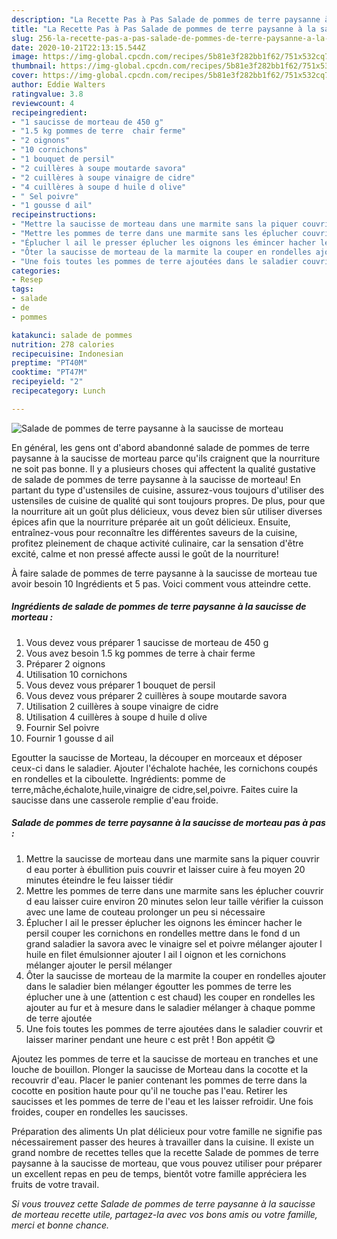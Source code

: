 ```yaml
---
description: "La Recette Pas à Pas Salade de pommes de terre paysanne à la saucisse de morteau"
title: "La Recette Pas à Pas Salade de pommes de terre paysanne à la saucisse de morteau"
slug: 256-la-recette-pas-a-pas-salade-de-pommes-de-terre-paysanne-a-la-saucisse-de-morteau
date: 2020-10-21T22:13:15.544Z
image: https://img-global.cpcdn.com/recipes/5b81e3f282bb1f62/751x532cq70/salade-de-pommes-de-terre-paysanne-a-la-saucisse-de-morteau-photo-principale-de-la-recette.jpg
thumbnail: https://img-global.cpcdn.com/recipes/5b81e3f282bb1f62/751x532cq70/salade-de-pommes-de-terre-paysanne-a-la-saucisse-de-morteau-photo-principale-de-la-recette.jpg
cover: https://img-global.cpcdn.com/recipes/5b81e3f282bb1f62/751x532cq70/salade-de-pommes-de-terre-paysanne-a-la-saucisse-de-morteau-photo-principale-de-la-recette.jpg
author: Eddie Walters
ratingvalue: 3.8
reviewcount: 4
recipeingredient:
- "1 saucisse de morteau de 450 g"
- "1.5 kg pommes de terre  chair ferme"
- "2 oignons"
- "10 cornichons"
- "1 bouquet de persil"
- "2 cuillères à soupe moutarde savora"
- "2 cuillères à soupe vinaigre de cidre"
- "4 cuillères à soupe d huile d olive"
- " Sel poivre"
- "1 gousse d ail"
recipeinstructions:
- "Mettre la saucisse de morteau dans une marmite sans la piquer couvrir d eau porter à ébullition puis couvrir et laisser cuire à feu moyen 20 minutes éteindre le feu laisser tiédir"
- "Mettre les pommes de terre dans une marmite sans les éplucher couvrir d eau laisser cuire environ 20 minutes selon leur taille vérifier la cuisson avec une lame de couteau prolonger un peu si nécessaire"
- "Éplucher l ail le presser éplucher les oignons les émincer hacher le persil couper les cornichons en rondelles mettre dans le fond d un grand saladier la savora avec le vinaigre sel et poivre mélanger ajouter l huile en filet émulsionner ajouter l ail l oignon et les cornichons mélanger ajouter le persil mélanger"
- "Ôter la saucisse de morteau de la marmite la couper en rondelles ajouter dans le saladier bien mélanger égoutter les pommes de terre les éplucher une à une (attention c est chaud) les couper en rondelles les ajouter au fur et à mesure dans le saladier mélanger à chaque pomme de terre ajoutée"
- "Une fois toutes les pommes de terre ajoutées dans le saladier couvrir et laisser mariner pendant une heure c est prêt ! Bon appétit 😋"
categories:
- Resep
tags:
- salade
- de
- pommes

katakunci: salade de pommes 
nutrition: 278 calories
recipecuisine: Indonesian
preptime: "PT40M"
cooktime: "PT47M"
recipeyield: "2"
recipecategory: Lunch

---
```



![Salade de pommes de terre paysanne à la saucisse de morteau](https://img-global.cpcdn.com/recipes/5b81e3f282bb1f62/751x532cq70/salade-de-pommes-de-terre-paysanne-a-la-saucisse-de-morteau-photo-principale-de-la-recette.jpg)

En général, les gens ont d'abord abandonné salade de pommes de terre paysanne à la saucisse de morteau parce qu'ils craignent que la nourriture ne soit pas bonne. Il y a plusieurs choses qui affectent la qualité gustative de salade de pommes de terre paysanne à la saucisse de morteau! En partant du type d'ustensiles de cuisine, assurez-vous toujours d'utiliser des ustensiles de cuisine de qualité qui sont toujours propres. De plus, pour que la nourriture ait un goût plus délicieux, vous devez bien sûr utiliser diverses épices afin que la nourriture préparée ait un goût délicieux. Ensuite, entraînez-vous pour reconnaître les différentes saveurs de la cuisine, profitez pleinement de chaque activité culinaire, car la sensation d'être excité, calme et non pressé affecte aussi le goût de la nourriture!

<!--inarticleads1-->

À faire salade de pommes de terre paysanne à la saucisse de morteau tue avoir besoin 10 Ingrédients et 5 pas. Voici comment vous atteindre cette.

##### Ingrédients de salade de pommes de terre paysanne à la saucisse de morteau :

1. Vous devez vous préparer 1 saucisse de morteau de 450 g
1. Vous avez besoin 1.5 kg pommes de terre à chair ferme
1. Préparer 2 oignons
1. Utilisation 10 cornichons
1. Vous devez vous préparer 1 bouquet de persil
1. Vous devez vous préparer 2 cuillères à soupe moutarde savora
1. Utilisation 2 cuillères à soupe vinaigre de cidre
1. Utilisation 4 cuillères à soupe d huile d olive
1. Fournir  Sel poivre
1. Fournir 1 gousse d ail


Egoutter la saucisse de Morteau, la découper en morceaux et déposer ceux-ci dans le saladier. Ajouter l&#39;échalote hachée, les cornichons coupés en rondelles et la ciboulette. Ingrédients: pomme de terre,mâche,échalote,huile,vinaigre de cidre,sel,poivre. Faites cuire la saucisse dans une casserole remplie d&#39;eau froide. 

<!--inarticleads2-->

##### Salade de pommes de terre paysanne à la saucisse de morteau pas à pas :

1. Mettre la saucisse de morteau dans une marmite sans la piquer couvrir d eau porter à ébullition puis couvrir et laisser cuire à feu moyen 20 minutes éteindre le feu laisser tiédir
1. Mettre les pommes de terre dans une marmite sans les éplucher couvrir d eau laisser cuire environ 20 minutes selon leur taille vérifier la cuisson avec une lame de couteau prolonger un peu si nécessaire
1. Éplucher l ail le presser éplucher les oignons les émincer hacher le persil couper les cornichons en rondelles mettre dans le fond d un grand saladier la savora avec le vinaigre sel et poivre mélanger ajouter l huile en filet émulsionner ajouter l ail l oignon et les cornichons mélanger ajouter le persil mélanger
1. Ôter la saucisse de morteau de la marmite la couper en rondelles ajouter dans le saladier bien mélanger égoutter les pommes de terre les éplucher une à une (attention c est chaud) les couper en rondelles les ajouter au fur et à mesure dans le saladier mélanger à chaque pomme de terre ajoutée
1. Une fois toutes les pommes de terre ajoutées dans le saladier couvrir et laisser mariner pendant une heure c est prêt ! Bon appétit 😋


Ajoutez les pommes de terre et la saucisse de morteau en tranches et une louche de bouillon. Plonger la saucisse de Morteau dans la cocotte et la recouvrir d&#39;eau. Placer le panier contenant les pommes de terre dans la cocotte en position haute pour qu&#39;il ne touche pas l&#39;eau. Retirer les saucisses et les pommes de terre de l&#39;eau et les laisser refroidir. Une fois froides, couper en rondelles les saucisses. 

<!--inarticleads1-->

<p>
Préparation des aliments Un plat délicieux pour votre famille ne signifie pas nécessairement passer des heures à travailler dans la cuisine. Il existe un grand nombre de recettes telles que la recette Salade de pommes de terre paysanne à la saucisse de morteau, que vous pouvez utiliser pour préparer un excellent repas en peu de temps, bientôt votre famille appréciera les fruits de votre travail.
</p>

<p>
<i>Si vous trouvez cette Salade de pommes de terre paysanne à la saucisse de morteau recette utile, partagez-la avec vos bons amis ou votre famille, merci et bonne chance.</i>
</p>
